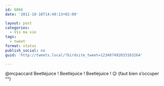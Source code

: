 ```yaml
---
id: 6066
date: '2011-10-10T14:40:13+02:00'

layout: post
categories:
  - Vis ma vie
tags:
  - tweet
format: status
publish_social: no
guid: 'http://tweets.local/?birdsite_tweet=123407492033163264'

---
```


@mcpaccard Beetlejuice ! Beetlejuice ! Beetlejuice ! 😉 (faut bien s’occuper ^^)